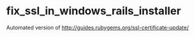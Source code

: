# fix_ssl_in_windows_rails_installer

Automated version of http://guides.rubygems.org/ssl-certificate-update/
